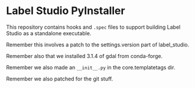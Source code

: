 # Label Studio PyInstaller

This repository contains hooks and `.spec` files to support building
Label Studio as a standalone executable.

Remember this involves a patch to the settings.version part of
label_studio.

Remember also that we installed 3.1.4 of gdal from conda-forge.

Remember we also made an `__init__.py` in the core.templatetags dir.

Remember we also patched for the git stuff.
